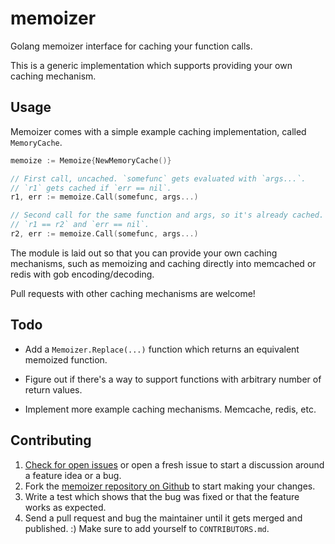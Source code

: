 # memoizer

Golang memoizer interface for caching your function calls.

This is a generic implementation which supports providing your own caching
mechanism.

## Usage

Memoizer comes with a simple example caching implementation, called `MemoryCache`.

```go
memoize := Memoize{NewMemoryCache()}

// First call, uncached. `somefunc` gets evaluated with `args...`.
// `r1` gets cached if `err == nil`.
r1, err := memoize.Call(somefunc, args...)

// Second call for the same function and args, so it's already cached.
// `r1 == r2` and `err == nil`.
r2, err := memoize.Call(somefunc, args...)
```

The module is laid out so that you can provide your own caching mechanisms,
such as memoizing and caching directly into memcached or redis with gob
encoding/decoding.

Pull requests with other caching mechanisms are welcome!


## Todo

* Add a `Memoizer.Replace(...)` function which returns an equivalent memoized
  function.

* Figure out if there's a way to support functions with arbitrary number of
  return values.

* Implement more example caching mechanisms. Memcache, redis, etc.


## Contributing

1. [Check for open issues](https://github.com/shazow/memoizer/issues>) or open
   a fresh issue to start a discussion around a feature idea or a bug.
1. Fork the [memoizer repository on Github](https://github.com/shazow/urllib3>)
   to start making your changes.
1. Write a test which shows that the bug was fixed or that the feature works
   as expected.
1. Send a pull request and bug the maintainer until it gets merged and published.
   :) Make sure to add yourself to ``CONTRIBUTORS.md``.
